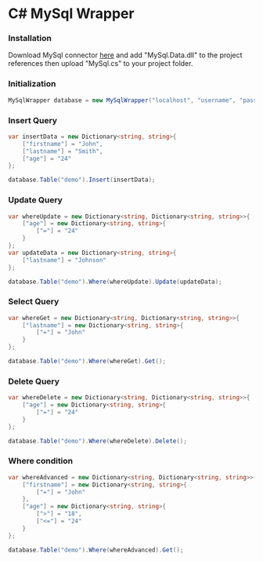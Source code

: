 # C# MySql Wrapper

### Installation
Download MySql connector [here](https://dev.mysql.com/downloads/connector/net/1.0.html) and add "MySql.Data.dll" to the project references then upload "MySql.cs" to your project folder.

### Initialization
```c#
MySqlWrapper database = new MySqlWrapper("localhost", "username", "password", "database_name");
```

### Insert Query
```c#
var insertData = new Dictionary<string, string>{
    ["firstname"] = "John",
    ["lastname"] = "Smith",
    ["age"] = "24"
};

database.Table("demo").Insert(insertData);
```

### Update Query
```c#
var whereUpdate = new Dictionary<string, Dictionary<string, string>>{
    ["age"] = new Dictionary<string, string>{
        ["="] = "24"
    }
};
var updateData = new Dictionary<string, string>{
    ["lastname"] = "Johnson"
};

database.Table("demo").Where(whereUpdate).Update(updateData);
```

### Select Query
```c#
var whereGet = new Dictionary<string, Dictionary<string, string>>{
    ["lastname"] = new Dictionary<string, string>{
        ["="] = "John"
    }
};

database.Table("demo").Where(whereGet).Get();
```

### Delete Query
```c#
var whereDelete = new Dictionary<string, Dictionary<string, string>>{
    ["age"] = new Dictionary<string, string>{
        ["="] = "24"
    }
};

database.Table("demo").Where(whereDelete).Delete();
```

### Where condition
```c#
var whereAdvanced = new Dictionary<string, Dictionary<string, string>>{
    ["firstname"] = new Dictionary<string, string>{
        ["="] = "John"
    },
    ["age"] = new Dictionary<string, string>{
        [">"] = "18",
        ["<="] = "24"
    }
};

database.Table("demo").Where(whereAdvanced).Get();
```
